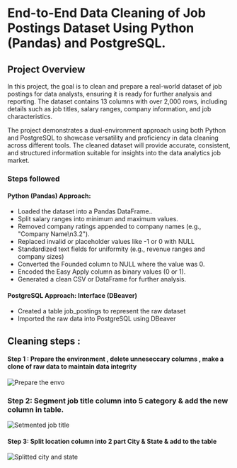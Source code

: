 # End-to-End Data Cleaning of Job Postings Dataset Using Python (Pandas) and PostgreSQL.



## Project Overview

In this project, the goal is to clean and prepare a real-world dataset of job postings for data analysts, ensuring it is ready for further analysis and reporting. The dataset contains 13 columns with over 2,000 rows, including details such as job titles, salary ranges, company information, and job characteristics.

The project demonstrates a dual-environment approach using both Python and PostgreSQL to showcase versatility and proficiency in data cleaning across different tools. The cleaned dataset will provide accurate, consistent, and structured information suitable for insights into the data analytics job market.

### Steps followed 

#### Python (Pandas) Approach:
- Loaded the dataset into a Pandas DataFrame..
- Split salary ranges into minimum and maximum values. 
- Removed company ratings appended to company names (e.g., "Company Name\n3.2").
- Replaced invalid or placeholder values like -1 or 0 with NULL
- Standardized text fields for uniformity (e.g., revenue ranges and company sizes)
- Converted the Founded column to NULL where the value was 0.
- Encoded the Easy Apply column as binary values (0 or 1).
- Generated a clean CSV or DataFrame for further analysis.



#### PostgreSQL Approach: Interface (DBeaver)
- Created a table job_postings to represent the raw dataset
- Imported the raw data into PostgreSQL using DBeaver
## Cleaning steps : 

#### Step 1 : Prepare the environment , delete unneseccary columns , make a clone of raw data to maintain data integrity
 

 ![Prepare the envo](https://github.com/user-attachments/assets/2d701e05-0087-4d94-94db-1e60844e2eaa)

 ### Step 2: Segment job title column into 5 category & add the new column in table.
![Setmented job title](https://github.com/user-attachments/assets/eb154595-da9d-427b-80fe-0874098146f1)
#### Step 3: Split location column into 2 part City & State & add to the table

![Splitted city and state](https://github.com/user-attachments/assets/9585c253-f6b9-4aa1-a456-60633ada86a8)
